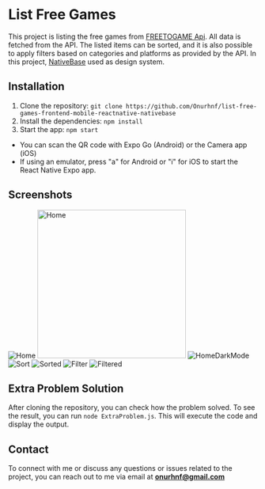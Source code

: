 # List Free Games

This project is listing the free games from [FREETOGAME Api](https://www.freetogame.com/api-doc). All data is fetched from the API. The listed items can be sorted, and it is also possible to apply filters based on categories and platforms as provided by the API. In this project, [NativeBase](https://nativebase.io/) used as design system.

## Installation

1. Clone the repository: `git clone https://github.com/Onurhnf/list-free-games-frontend-mobile-reactnative-nativebase`
2. Install the dependencies: `npm install`
3. Start the app: `npm start`

- You can scan the QR code with Expo Go (Android) or the Camera app (iOS)
- If using an emulator, press "a" for Android or "i" for iOS to start the React Native Expo app.

## Screenshots

![Home](./assets/home.jpeg)
<img src="./assets/home.jpeg" alt="Home" width="300">
![HomeDarkMode](./assets/homeDark.jpeg)
![Sort](./assets/sort.jpeg)
![Sorted](./assets/sorted.jpeg)
![Filter](./assets/filter.jpeg)
![Filtered](./assets/filtered.jpeg)

## Extra Problem Solution

After cloning the repository, you can check how the problem solved. To see the result, you can run `node ExtraProblem.js`. This will execute the code and display the output.

## Contact

To connect with me or discuss any questions or issues related to the project, you can reach out to me via email at **onurhnf@gmail.com**
